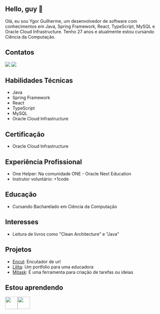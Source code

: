 ## Hello, guy :vulcan_salute:
Olá, eu sou Ygor Guilherme, um desenvolvedor de software com conhecimentos em Java, Spring Framework, React, TypeScript, MySQL e Oracle Cloud Infrastructure. Tenho 27 anos e atualmente estou cursando Ciência da Computação.

## Contatos

<div>
  <a href="https://www.linkedin.com/in/ygorfsguilherme" target="_blank"> <img src="https://img.shields.io/badge/-LinkedIn-%230077B5?style=for-the-badge&logo=linkedin&logoColor=white" target="_blank"></a> <a href = "mailto:ygorfsguilherme@gmail.com"><img src="https://img.shields.io/badge/Gmail-D14836?style=for-the-badge&logo=gmail&logoColor=white" target="_blank"></a>
</div>

## Habilidades Técnicas
- Java
- Spring Framework
- React
- TypeScript
- MySQL
- Oracle Cloud Infrastructure

## Certificação
- Oracle Cloud Infrastructure

## Experiência Profissional
- One Helper: Na comunidade ONE - Oracle Next Education
- Instrutor voluntário: +1code

## Educação
- Cursando Bacharelado em Ciência da Computação
## Interesses
- Leitura de livros como "Clean Architecture" e "Java"

## Projetos
- [Encut](https://github.com/ygorfsguilherme/encut): Encutador de url
- [Lilita](https://github.com/ygorfsguilherme/portfolio-lilita): Um portfolio para uma educadora
- [Mitask](https://github.com/ygorfsguilherme/mi-task): É uma ferramenta para criação de tarefas ou ideias
          
## Estou aprendendo
<div style='display: flex'>
  <img src="https://cdn.jsdelivr.net/gh/devicons/devicon/icons/nestjs/nestjs-plain.svg" width="40" height="40" margin="15"/>
  <img src="https://cdn.jsdelivr.net/gh/devicons/devicon/icons/angularjs/angularjs-original.svg" width="40" height="40" margin="15"/>
</div>
